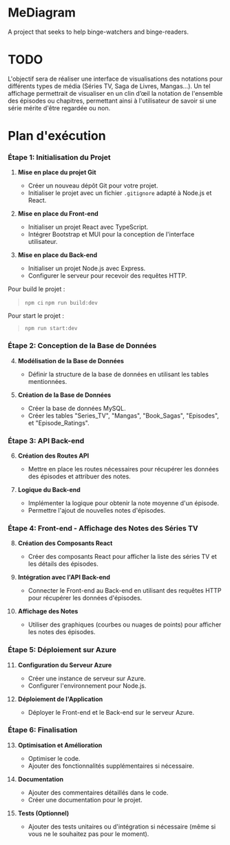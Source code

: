# MeDiagram
A project that seeks to help binge-watchers and binge-readers.

# TODO
L'objectif sera de réaliser une interface de visualisations des notations pour différents types de média (Séries TV, Saga de Livres, Mangas...). Un tel affichage permettrait de visualiser en un clin d’œil la notation de l'ensemble des épisodes ou chapitres, permettant ainsi à l'utilisateur de savoir si une série mérite d'être regardée ou non.

# Plan d'exécution

### Étape 1: Initialisation du Projet

1. **Mise en place du projet Git**
   - Créer un nouveau dépôt Git pour votre projet.
   - Initialiser le projet avec un fichier `.gitignore` adapté à Node.js et React.

2. **Mise en place du Front-end**
   - Initialiser un projet React avec TypeScript.
   - Intégrer Bootstrap et MUI pour la conception de l'interface utilisateur.

3. **Mise en place du Back-end**
   - Initialiser un projet Node.js avec Express.
   - Configurer le serveur pour recevoir des requêtes HTTP.

Pour build le projet :

>`npm ci`
>`npm run build:dev`

Pour start le projet :

>`npm run start:dev`

### Étape 2: Conception de la Base de Données

4. **Modélisation de la Base de Données**
   - Définir la structure de la base de données en utilisant les tables mentionnées.

5. **Création de la Base de Données**
   - Créer la base de données MySQL.
   - Créer les tables "Series_TV", "Mangas", "Book_Sagas", "Episodes", et "Episode_Ratings".

### Étape 3: API Back-end

6. **Création des Routes API**
   - Mettre en place les routes nécessaires pour récupérer les données des épisodes et attribuer des notes.

7. **Logique du Back-end**
   - Implémenter la logique pour obtenir la note moyenne d'un épisode.
   - Permettre l'ajout de nouvelles notes d'épisodes.

### Étape 4: Front-end - Affichage des Notes des Séries TV

8. **Création des Composants React**
   - Créer des composants React pour afficher la liste des séries TV et les détails des épisodes.

9. **Intégration avec l'API Back-end**
   - Connecter le Front-end au Back-end en utilisant des requêtes HTTP pour récupérer les données d'épisodes.

10. **Affichage des Notes**
    - Utiliser des graphiques (courbes ou nuages de points) pour afficher les notes des épisodes.

### Étape 5: Déploiement sur Azure

11. **Configuration du Serveur Azure**
    - Créer une instance de serveur sur Azure.
    - Configurer l'environnement pour Node.js.

12. **Déploiement de l'Application**
    - Déployer le Front-end et le Back-end sur le serveur Azure.

### Étape 6: Finalisation

13. **Optimisation et Amélioration**
    - Optimiser le code.
    - Ajouter des fonctionnalités supplémentaires si nécessaire.

14. **Documentation**
    - Ajouter des commentaires détaillés dans le code.
    - Créer une documentation pour le projet.

15. **Tests (Optionnel)**
    - Ajouter des tests unitaires ou d'intégration si nécessaire (même si vous ne le souhaitez pas pour le moment).
